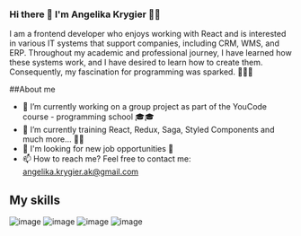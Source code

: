 ### Hi there 👋 I'm Angelika Krygier 🙍‍♀️

I am a frontend developer who enjoys working with React and is interested in various IT systems that support companies, including CRM, WMS, and ERP. Throughout my academic and professional journey, I have learned how these systems work, and I have desired to learn how to create them. Consequently, my fascination for programming was sparked. 🧗‍♀️🥳


##About me 

- 🔭 I’m currently working on a group project as part of the YouCode course - programming school 🎓🎓
- 🌱 I’m currently training React, Redux, Saga, Styled Components and much more... 💪💪
- 👯 I'm looking for new job opportunities 🤝
- 📫 How to reach me? Feel free to contact me: angelika.krygier.ak@gmail.com


## My skills

![image](https://user-images.githubusercontent.com/123166327/233977888-9caec2e4-8d54-4595-b868-d2442dd89d74.png)
![image](https://user-images.githubusercontent.com/123166327/233977961-661ac317-95e0-44b3-b860-337762813e02.png)
![image](https://user-images.githubusercontent.com/123166327/233978458-829982a8-ec33-4a48-b28c-794500d2891b.png)
![image](https://user-images.githubusercontent.com/123166327/233978756-c17b22e2-f0d1-4222-b02f-9fcca1b8b520.png)


<!--
**AngelikaKrygier/AngelikaKrygier** is a ✨ _special_ ✨ repository because its `README.md` (this file) appears on your GitHub profile.
